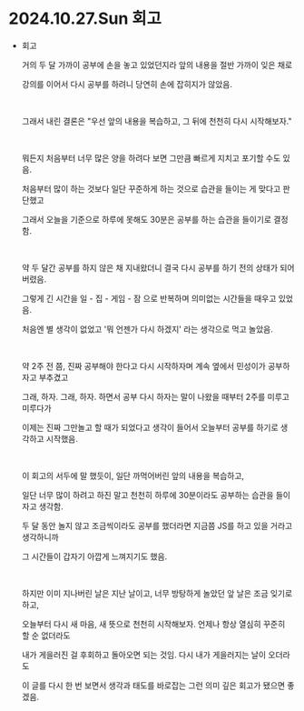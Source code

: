 # 2024.10.27.Sun 회고

- 회고

  거의 두 달 가까이 공부에 손을 놓고 있었던지라 앞의 내용을 절반 가까이 잊은 채로

  강의를 이어서 다시 공부를 하려니 당연히 손에 잡히지가 않았음.

  </br>

  그래서 내린 결론은 "우선 앞의 내용을 복습하고, 그 뒤에 천천히 다시 시작해보자."

  </br>

  뭐든지 처음부터 너무 많은 양을 하려다 보면 그만큼 빠르게 지치고 포기할 수도 있음.

  처음부터 많이 하는 것보다 일단 꾸준하게 하는 것으로 습관을 들이는 게 맞다고 판단했고

  그래서 오늘을 기준으로 하루에 못해도 30분은 공부를 하는 습관을 들이기로 결정함.

  </br>

  약 두 달간 공부를 하지 않은 채 지내왔더니 결국 다시 공부를 하기 전의 상태가 되어버렸음.

  그렇게 긴 시간을 일 - 집 - 게임 - 잠 으로 반복하며 의미없는 시간들을 때우고 있었음.

  처음엔 별 생각이 없었고 '뭐 언젠가 다시 하겠지' 라는 생각으로 먹고 놀았음.

  </br>

  약 2주 전 쯤, 진짜 공부해야 한다고 다시 시작하자며 계속 옆에서 민성이가 공부하자고 부추겼고

  그래, 하자. 그래, 하자. 하면서 공부 다시 하자는 말이 나왔을 때부터 2주를 미루고 미루다가

  이제는 진짜 그만놀고 할 때가 되었다고 생각이 들어서 오늘부터 공부를 하기로 생각하고 시작했음.

  </br>

  이 회고의 서두에 말 했듯이, 일단 까먹어버린 앞의 내용을 복습하고,

  일단 너무 많이 하려고 하진 말고 천천히 하루에 30분이라도 공부하는 습관을 들이자고 생각함.

  두 달 동안 놀지 않고 조금씩이라도 공부를 했더라면 지금쯤 JS를 하고 있을 거라고 생각하니까

  그 시간들이 갑자기 아깝게 느껴지기도 했음.

  </br>

  하지만 이미 지나버린 날은 지난 날이고, 너무 방탕하게 놀았던 앞 날은 조금 잊기로 하고,

  오늘부터 다시 새 마음, 새 뜻으로 천천히 시작해보자. 언제나 항상 열심히 꾸준히 할 순 없더라도

  내가 게을러진 걸 후회하고 돌아오면 되는 것임. 다시 내가 게을러지는 날이 오더라도

  이 글를 다시 한 번 보면서 생각과 태도를 바로잡는 그런 의미 깊은 회고가 됐으면 좋겠음.
